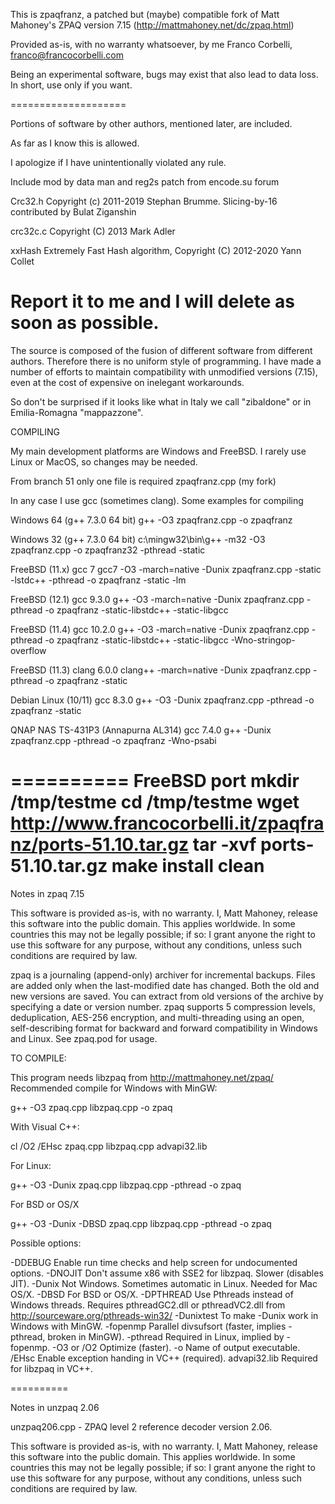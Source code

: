 This is zpaqfranz, a patched  but (maybe) compatible fork of 
Matt Mahoney's ZPAQ version 7.15 
(http://mattmahoney.net/dc/zpaq.html)

Provided as-is, with no warranty whatsoever, by me
Franco Corbelli, franco@francocorbelli.com

Being an experimental software, bugs may exist that also lead to data loss.
In short, use only if you want.

====================

Portions of software by other authors, mentioned later, are included.

As far as I know this is allowed.

I apologize if I have unintentionally violated any rule.

Include mod by data man and reg2s patch from encode.su forum

Crc32.h   Copyright (c) 2011-2019 Stephan Brumme. 
Slicing-by-16 contributed by Bulat Ziganshin

crc32c.c  Copyright (C) 2013 Mark Adler

xxHash    Extremely Fast Hash algorithm, Copyright (C) 2012-2020 Yann Collet
 

Report it to me and I will delete as soon as possible.
===================

The source is composed of the fusion of different software from different authors. 
Therefore there is no uniform style of programming.
I have made a number of efforts to maintain compatibility 
with unmodified versions (7.15), 
even at the cost of expensive on inelegant workarounds.

So don't be surprised if it looks like what in Italy we call 
"zibaldone" or in Emilia-Romagna "mappazzone".

COMPILING

My main development platforms are Windows and FreeBSD.
I rarely use Linux or MacOS, so changes may be needed.

From branch 51 only one file is required
zpaqfranz.cpp (my fork)

In any case I use gcc (sometimes clang).
Some examples for compiling

Windows 64 (g++ 7.3.0 64 bit)
g++ -O3  zpaqfranz.cpp -o zpaqfranz 

Windows 32 (g++ 7.3.0 64 bit)
c:\mingw32\bin\g++ -m32 -O3 zpaqfranz.cpp -o zpaqfranz32 -pthread -static

FreeBSD (11.x) gcc 7
gcc7 -O3 -march=native -Dunix zpaqfranz.cpp -static -lstdc++ -pthread -o zpaqfranz -static -lm

FreeBSD (12.1) gcc 9.3.0
g++ -O3 -march=native -Dunix zpaqfranz.cpp  -pthread -o zpaqfranz -static-libstdc++ -static-libgcc

FreeBSD (11.4) gcc 10.2.0
g++ -O3 -march=native -Dunix zpaqfranz.cpp -pthread -o zpaqfranz -static-libstdc++ -static-libgcc -Wno-stringop-overflow

FreeBSD (11.3) clang 6.0.0
clang++ -march=native -Dunix zpaqfranz.cpp -pthread -o zpaqfranz -static

Debian Linux (10/11) gcc 8.3.0
g++ -O3 -Dunix zpaqfranz.cpp -pthread -o zpaqfranz -static

QNAP NAS TS-431P3 (Annapurna AL314) gcc 7.4.0
g++ -Dunix zpaqfranz.cpp -pthread -o zpaqfranz -Wno-psabi

==========
FreeBSD port
mkdir /tmp/testme
cd /tmp/testme
wget http://www.francocorbelli.it/zpaqfranz/ports-51.10.tar.gz
tar -xvf ports-51.10.tar.gz
make install clean
==========

Notes in zpaq 7.15

  This software is provided as-is, with no warranty.
  I, Matt Mahoney, release this software into
  the public domain.   This applies worldwide.
  In some countries this may not be legally possible; if so:
  I grant anyone the right to use this software for any purpose,
  without any conditions, unless such conditions are required by law.

zpaq is a journaling (append-only) archiver for incremental backups.
Files are added only when the last-modified date has changed. Both the old
and new versions are saved. You can extract from old versions of the
archive by specifying a date or version number. zpaq supports 5
compression levels, deduplication, AES-256 encryption, and multi-threading
using an open, self-describing format for backward and forward
compatibility in Windows and Linux. See zpaq.pod for usage.

TO COMPILE:

This program needs libzpaq from http://mattmahoney.net/zpaq/
Recommended compile for Windows with MinGW:

  g++ -O3 zpaq.cpp libzpaq.cpp -o zpaq

With Visual C++:

  cl /O2 /EHsc zpaq.cpp libzpaq.cpp advapi32.lib

For Linux:

  g++ -O3 -Dunix zpaq.cpp libzpaq.cpp -pthread -o zpaq

For BSD or OS/X

  g++ -O3 -Dunix -DBSD zpaq.cpp libzpaq.cpp -pthread -o zpaq

Possible options:

  -DDEBUG    Enable run time checks and help screen for undocumented options.
  -DNOJIT    Don't assume x86 with SSE2 for libzpaq. Slower (disables JIT).
  -Dunix     Not Windows. Sometimes automatic in Linux. Needed for Mac OS/X.
  -DBSD      For BSD or OS/X.
  -DPTHREAD  Use Pthreads instead of Windows threads. Requires pthreadGC2.dll
             or pthreadVC2.dll from http://sourceware.org/pthreads-win32/
  -Dunixtest To make -Dunix work in Windows with MinGW.
  -fopenmp   Parallel divsufsort (faster, implies -pthread, broken in MinGW).
  -pthread   Required in Linux, implied by -fopenmp.
  -O3 or /O2 Optimize (faster).
  -o         Name of output executable.
  /EHsc      Enable exception handing in VC++ (required).
  advapi32.lib  Required for libzpaq in VC++.


==========

Notes in unzpaq 2.06

unzpaq206.cpp - ZPAQ level 2 reference decoder version 2.06.

  This software is provided as-is, with no warranty.
  I, Matt Mahoney, release this software into
  the public domain.   This applies worldwide.
  In some countries this may not be legally possible; if so:
  I grant anyone the right to use this software for any purpose,
  without any conditions, unless such conditions are required by law.

 
